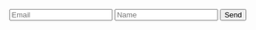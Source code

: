 <form 
  method="POST" 
  action="https://script.google.com/macros/s/AKfycbwJ8UeQDHA0IQ317EZ4NIOgffWKqIN1J_jbE5mg4BXlagS3L9zUUipepBMHkKCyWn4T/exec"
>
  <input name="Email" type="email" placeholder="Email" required>
  <input name="Name" type="text" placeholder="Name" required>
  <button type="submit">Send</button>
</form>
